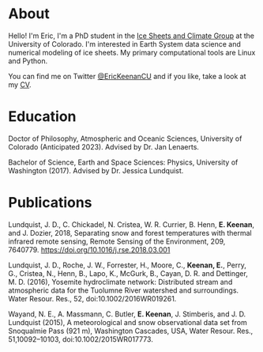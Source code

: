 # About
Hello! I'm Eric, I'm a PhD student in the [Ice Sheets and Climate Group](https://www.colorado.edu/lab/icesheetclimate/) at the University of Colorado. I'm interested in Earth System data science and numerical modeling of ice sheets. My primary computational tools are Linux and Python. 

You can find me on Twitter [@EricKeenanCU](https://twitter.com/EricKeenanCU) and if you like, take a look at my [CV](https://erickeenan.github.io/PDFS/Eric_Keenan_22072019.pdf).  

# Education
Doctor of Philosophy, Atmospheric and Oceanic Sciences, University of Colorado (Anticipated 2023). Advised by Dr. Jan Lenaerts. 

Bachelor of Science, Earth and Space Sciences: Physics, University of Washington (2017). Advised by Dr. Jessica Lundquist. 

# Publications
Lundquist, J. D., C. Chickadel, N. Cristea, W. R. Currier, B. Henn, **E. Keenan**, and J. Dozier, 2018, Separating snow and forest temperatures with thermal infrared remote sensing, Remote Sensing of the Environment, 209, 7640779. https://doi.org/10.1016/j.rse.2018.03.001

Lundquist, J. D., Roche, J. W., Forrester, H., Moore, C., **Keenan, E.**, Perry, G., Cristea, N., Henn, B., Lapo, K., McGurk, B., Cayan, D. R. and Dettinger, M. D. (2016), Yosemite hydroclimate network: Distributed stream and atmospheric data for the Tuolumne River watershed and surroundings. Water Resour. Res., 52, doi:10.1002/2016WR019261.

Wayand, N. E., A. Massmann, C. Butler, **E. Keenan**, J. Stimberis, and J. D. Lundquist (2015), A meteorological and snow observational data set from Snoqualmie Pass (921 m), Washington Cascades, USA, Water Resour. Res., 51,10092–10103, doi:10.1002/2015WR017773.
